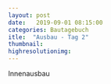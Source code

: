```yaml
---
layout: post
date:   2019-09-01 08:15:00
categories: Bautagebuch
itle:  "Ausbau - Tag 2"
thumbnail: 
highresolutionimg: 
---
```


<div class="entry-content">

Innenausbau 

</div><!-- .entry-content -->
